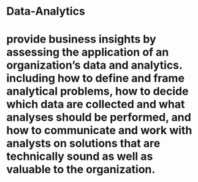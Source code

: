 # Data-Analytics
# provide business insights by assessing the application of an organization’s data and analytics. including how to define and frame analytical problems, how to decide which data are collected and what analyses should be performed, and how to communicate and work with analysts on solutions that are technically sound as well as valuable to the organization.
